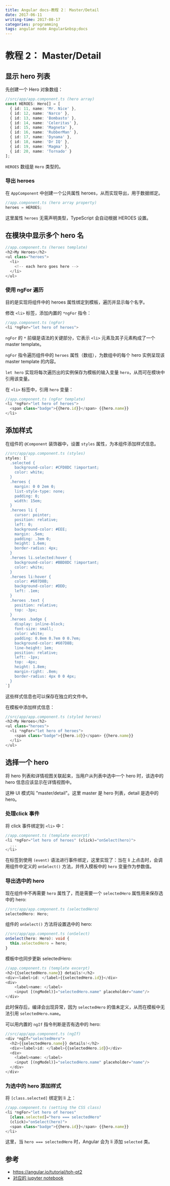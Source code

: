 ```yaml
---
title: Angular docs-教程 2： Master/Detail
date: 2017-06-11
writing-time: 2017-08-17
categories: programming
tags: angular node Angular&nbsp;docs
---
```



# 教程 2： Master/Detail

## 显示 hero 列表

先创建一个 Hero 对象数组：

```typescript
//src/app/app.component.ts (hero array)
const HEROES: Hero[] = [
  { id: 11, name: 'Mr. Nice' },
  { id: 12, name: 'Narco' },
  { id: 13, name: 'Bombasto' },
  { id: 14, name: 'Celeritas' },
  { id: 15, name: 'Magneta' },
  { id: 16, name: 'RubberMan' },
  { id: 17, name: 'Dynama' },
  { id: 18, name: 'Dr IQ' },
  { id: 19, name: 'Magma' },
  { id: 20, name: 'Tornado' }
];
```

`HEROES` 数组是 `Hero` 类型的。

### 导出 heroes

在 `AppComponent` 中创建一个公共属性 heroes，从而实现导出，用于数据绑定。

```typescript
//app.component.ts (hero array property)
heroes = HEROES;
```

这里属性 `heroes` 无需声明类型，TypeScript 会自动根据 HEROES 设置。

## 在模块中显示多个 hero 名

```typescript
//app.component.ts (heroes template)
<h2>My Heroes</h2>
<ul class="heroes">
  <li>
    <!-- each hero goes here -->
  </li>
</ul>
```

### 使用 ngFor 遍历

目的是实现将组件中的 heroes 属性绑定到模板，遍历并显示每个名字。

修改 `<li>` 标签，添加内置的 `*ngFor` 指令：

```typescript
//app.component.ts (ngFor)
<li *ngFor="let hero of heroes">
```

`ngFor` 的 `*` 前缀是语法的关键部分，它表示 `<li>` 元素及其子元素构成了一个 master template。

`ngFor` 指令遍历组件中的 `heroes` 属性（数组），为数组中的每个 hero 实例呈现该 master template 的内容。

`let hero` 实现将每次遍历出的实例保存为模板的输入变量 `hero`，从而可在模块中引用该变量。

在 `<li>` 标签中，引用 `hero` 变量：

```typescript
//app.component.ts (ngFor template)
<li *ngFor="let hero of heroes">
  <span class="badge">{{hero.id}}</span> {{hero.name}}
</li>
```

## 添加样式

在组件的 `@Component` 装饰器中，设置 `styles` 属性，为本组件添加样式信息。

```typescript
//src/app/app.component.ts (styles)
styles: [`
  .selected {
    background-color: #CFD8DC !important;
    color: white;
  }
  .heroes {
    margin: 0 0 2em 0;
    list-style-type: none;
    padding: 0;
    width: 15em;
  }
  .heroes li {
    cursor: pointer;
    position: relative;
    left: 0;
    background-color: #EEE;
    margin: .5em;
    padding: .3em 0;
    height: 1.6em;
    border-radius: 4px;
  }
  .heroes li.selected:hover {
    background-color: #BBD8DC !important;
    color: white;
  }
  .heroes li:hover {
    color: #607D8B;
    background-color: #DDD;
    left: .1em;
  }
  .heroes .text {
    position: relative;
    top: -3px;
  }
  .heroes .badge {
    display: inline-block;
    font-size: small;
    color: white;
    padding: 0.8em 0.7em 0 0.7em;
    background-color: #607D8B;
    line-height: 1em;
    position: relative;
    left: -1px;
    top: -4px;
    height: 1.8em;
    margin-right: .8em;
    border-radius: 4px 0 0 4px;
  }
`]
```

这些样式信息也可以保存在独立的文件中。

在模板中添加样式信息：

```typescript
//src/app/app.component.ts (styled heroes)
<h2>My Heroes</h2>
<ul class="heroes">
  <li *ngFor="let hero of heroes">
    <span class="badge">{{hero.id}}</span> {{hero.name}}
  </li>
</ul>
```

## 选择一个 hero

将 hero 列表和详情视图关联起来，当用户从列表中选中一个 hero 时，该选中的 hero 信息应该显示在详情视图中。

这种 UI 模式叫 "master/detail"。这里 master 是 hero 列表，detail 是选中的 hero。

### 处理click 事件

将 click 事件绑定到 `<li>` 中：

```typescript
//app.component.ts (template excerpt)
<li *ngFor="let hero of heroes" (click)="onSelect(hero)">
  ...
</li>
```

在标签到使用 `(event)` 语法进行事件绑定，这里实现了：当在 li 上点击时，会调用组件中定义的 `onSelect()` 方法，并传入模板中的 `hero` 变量作为参数值。

### 导出选中的 hero

现在组件中不再需要 `hero` 属性了，而是需要一个 `selectedHero` 属性用来保存选中的 hero:

```typescript
//src/app/app.component.ts (selectedHero)
selectedHero: Hero;
```

组件的 `onSelect()` 方法将设置选中的 hero:

```typescript
//src/app/app.component.ts (onSelect)
onSelect(hero: Hero): void {
  this.selectedHero = hero;
}
```

模板中也同步更新 selectedHero:

```typescript
//app.component.ts (template excerpt)
<h2>{{selectedHero.name}} details!</h2>
<div><label>id: </label>{{selectedHero.id}}</div>
<div>
    <label>name: </label>
    <input [(ngModel)]="selectedHero.name" placeholder="name"/>
</div>
```

此时保存后，编译会出现异常，因为 `selectedHero` 的值未定义，从而在模板中无法引用 `selectedHero.name`。

可以用内置的 `ngIf` 指令判断是否有选中的 hero:

```typescript
//src/app/app.component.ts (ngIf)
<div *ngIf="selectedHero">
  <h2>{{selectedHero.name}} details!</h2>
  <div><label>id: </label>{{selectedHero.id}}</div>
  <div>
    <label>name: </label>
    <input [(ngModel)]="selectedHero.name" placeholder="name"/>
  </div>
</div>
```

### 为选中的 hero 添加样式

将 `[class.selected]` 绑定到 li 上：

```typescript
//app.component.ts (setting the CSS class)
<li *ngFor="let hero of heroes"
  [class.selected]="hero === selectedHero"
  (click)="onSelect(hero)">
  <span class="badge">{{hero.id}}</span> {{hero.name}}
</li>
```

这里，当 `hero === selectedHero` 时，Angular 会为 li 添加 `selected` 类。

## 参考

+ https://angular.io/tutorial/toh-pt2
+ [对应的 jupyter notebook](https://github.com/haiiiiiyun/angular-docs-notebook/blob/master/tutorial_2_master_and_detail.ipynb)
